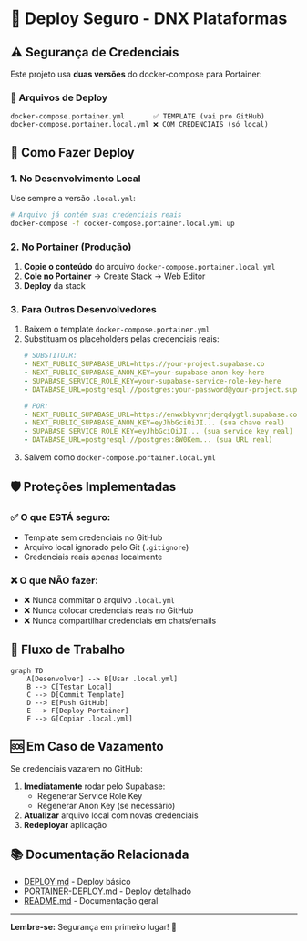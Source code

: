 # 🔐 Deploy Seguro - DNX Plataformas

## ⚠️ Segurança de Credenciais

Este projeto usa **duas versões** do docker-compose para Portainer:

### 📁 Arquivos de Deploy

```
docker-compose.portainer.yml       ✅ TEMPLATE (vai pro GitHub)
docker-compose.portainer.local.yml ❌ COM CREDENCIAIS (só local)
```

## 🚀 Como Fazer Deploy

### 1. **No Desenvolvimento Local**
Use sempre a versão `.local.yml`:
```bash
# Arquivo já contém suas credenciais reais
docker-compose -f docker-compose.portainer.local.yml up
```

### 2. **No Portainer (Produção)**
1. **Copie o conteúdo** do arquivo `docker-compose.portainer.local.yml`
2. **Cole no Portainer** → Create Stack → Web Editor
3. **Deploy** da stack

### 3. **Para Outros Desenvolvedores**
1. Baixem o template `docker-compose.portainer.yml`
2. Substituam os placeholders pelas credenciais reais:
   ```yaml
   # SUBSTITUIR:
   - NEXT_PUBLIC_SUPABASE_URL=https://your-project.supabase.co
   - NEXT_PUBLIC_SUPABASE_ANON_KEY=your-supabase-anon-key-here
   - SUPABASE_SERVICE_ROLE_KEY=your-supabase-service-role-key-here
   - DATABASE_URL=postgresql://postgres:your-password@your-project.supabase.co:5432/postgres
   
   # POR:
   - NEXT_PUBLIC_SUPABASE_URL=https://enwxbkyvnrjderqdygtl.supabase.co
   - NEXT_PUBLIC_SUPABASE_ANON_KEY=eyJhbGciOiJI... (sua chave real)
   - SUPABASE_SERVICE_ROLE_KEY=eyJhbGciOiJI... (sua service key real)  
   - DATABASE_URL=postgresql://postgres:8W0Kem... (sua URL real)
   ```
3. Salvem como `docker-compose.portainer.local.yml`

## 🛡️ Proteções Implementadas

### ✅ O que ESTÁ seguro:
- Template sem credenciais no GitHub
- Arquivo local ignorado pelo Git (`.gitignore`)
- Credenciais reais apenas localmente

### ❌ O que NÃO fazer:
- ❌ Nunca commitar o arquivo `.local.yml`
- ❌ Nunca colocar credenciais reais no GitHub
- ❌ Nunca compartilhar credenciais em chats/emails

## 🔄 Fluxo de Trabalho

```mermaid
graph TD
    A[Desenvolver] --> B[Usar .local.yml]
    B --> C[Testar Local]
    C --> D[Commit Template]
    D --> E[Push GitHub]
    E --> F[Deploy Portainer]
    F --> G[Copiar .local.yml]
```

## 🆘 Em Caso de Vazamento

Se credenciais vazarem no GitHub:
1. **Imediatamente** rodar pelo Supabase:
   - Regenerar Service Role Key
   - Regenerar Anon Key (se necessário)
2. **Atualizar** arquivo local com novas credenciais
3. **Redeployar** aplicação

## 📚 Documentação Relacionada

- [DEPLOY.md](DEPLOY.md) - Deploy básico
- [PORTAINER-DEPLOY.md](PORTAINER-DEPLOY.md) - Deploy detalhado
- [README.md](README.md) - Documentação geral

---

**Lembre-se:** Segurança em primeiro lugar! 🔐